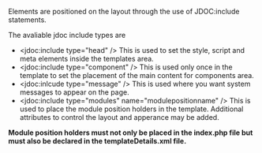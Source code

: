 Elements are positioned on the layout through the use of JDOC:include statements. 

The avaliable jdoc include types are 

- <jdoc:include type="head" /> This is used to set the style, script and meta elements inside the templates <head> area. 
- <jdoc:include type="component" /> This is used only once in the template to set the placement of the main content for components area.
- <jdoc:inlcude type="message" /> This is used where you want system messages to appear on the page. 
- <jdoc:include type="modules" name="modulepositionname" /> This is used to place the module position holders in the template. Additional attributes to control the layout and apperance may be added.  

**Module position holders must not only be placed in the index.php file but must also be declared in the templateDetails.xml file.**